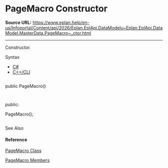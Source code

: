 # PageMacro Constructor

**Source URL:** https://www.eplan.help/en-us/Infoportal/Content/api/2026/Eplan.EplApi.DataModelu~Eplan.EplApi.DataModel.MasterData.PageMacro~_ctor.html

---

Constructor.

Syntax

- [C#](#i-syntax-CS)
- [C++/CLI](#i-syntax-CPP2005)

```
```
public PageMacro()
```
```

```
```
public:
PageMacro();
```
```



See Also

#### Reference

[PageMacro Class](Eplan.EplApi.DataModelu~Eplan.EplApi.DataModel.MasterData.PageMacro.html)
  
[PageMacro Members](Eplan.EplApi.DataModelu~Eplan.EplApi.DataModel.MasterData.PageMacro_members.html)